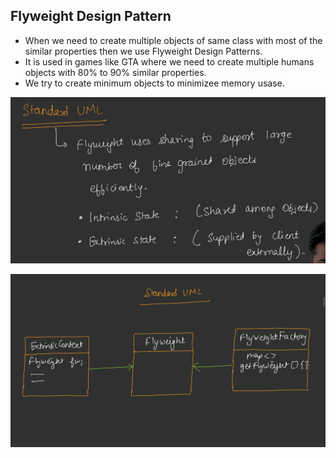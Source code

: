 ## Flyweight Design Pattern

* When we need to create multiple objects of same class with most of the similar properties then we use Flyweight Design Patterns.
* It is used in games like GTA where we need to create multiple humans objects with 80% to 90% similar properties.
* We try to create minimum objects to minimizee memory usase.

![1757129881689](image/Flyweight/1757129881689.png)

![1757091958245](image/Flyweight/1757091958245.png)
